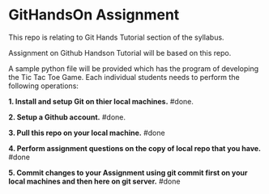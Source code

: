 # GitHandsOn Assignment

This repo is relating to Git Hands Tutorial section of the syllabus.

Assignment on Github Handson Tutorial will be based on this repo. 

A sample python file will be provided which has the program of developing the Tic Tac Toe Game. 
Each individual students needs to perform the following operations:

**1. Install and setup Git on thier local machines.**
#done.

**2. Setup a Github account.**
#done.

**3. Pull this repo on your local machine.**
#done

**4. Perform assignment questions on the copy of local repo that you have.**
#done

**5. Commit changes to your Assignment using git commit first on your local machines and then here on git server.**
#done

